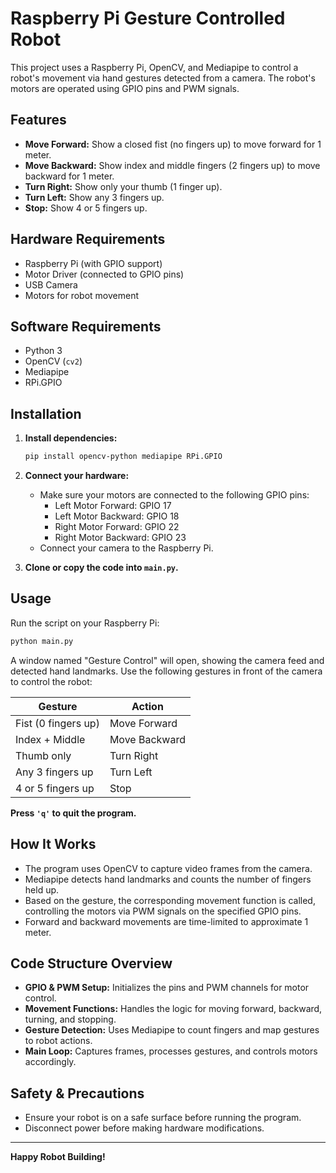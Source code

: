 # Raspberry Pi Gesture Controlled Robot

This project uses a Raspberry Pi, OpenCV, and Mediapipe to control a robot's movement via hand gestures detected from a camera. The robot's motors are operated using GPIO pins and PWM signals.

## Features

- **Move Forward:** Show a closed fist (no fingers up) to move forward for 1 meter.
- **Move Backward:** Show index and middle fingers (2 fingers up) to move backward for 1 meter.
- **Turn Right:** Show only your thumb (1 finger up).
- **Turn Left:** Show any 3 fingers up.
- **Stop:** Show 4 or 5 fingers up.

## Hardware Requirements

- Raspberry Pi (with GPIO support)
- Motor Driver (connected to GPIO pins)
- USB Camera
- Motors for robot movement

## Software Requirements

- Python 3
- OpenCV (`cv2`)
- Mediapipe
- RPi.GPIO

## Installation

1. **Install dependencies:**
    ```bash
    pip install opencv-python mediapipe RPi.GPIO
    ```

2. **Connect your hardware:**
    - Make sure your motors are connected to the following GPIO pins:
      - Left Motor Forward: GPIO 17
      - Left Motor Backward: GPIO 18
      - Right Motor Forward: GPIO 22
      - Right Motor Backward: GPIO 23
    - Connect your camera to the Raspberry Pi.

3. **Clone or copy the code into `main.py`.**

## Usage

Run the script on your Raspberry Pi:
```bash
python main.py
```

A window named "Gesture Control" will open, showing the camera feed and detected hand landmarks. Use the following gestures in front of the camera to control the robot:

| Gesture             | Action         |
|---------------------|---------------|
| Fist (0 fingers up) | Move Forward  |
| Index + Middle      | Move Backward |
| Thumb only          | Turn Right    |
| Any 3 fingers up    | Turn Left     |
| 4 or 5 fingers up   | Stop          |

**Press `'q'` to quit the program.**

## How It Works

- The program uses OpenCV to capture video frames from the camera.
- Mediapipe detects hand landmarks and counts the number of fingers held up.
- Based on the gesture, the corresponding movement function is called, controlling the motors via PWM signals on the specified GPIO pins.
- Forward and backward movements are time-limited to approximate 1 meter.

## Code Structure Overview

- **GPIO & PWM Setup:** Initializes the pins and PWM channels for motor control.
- **Movement Functions:** Handles the logic for moving forward, backward, turning, and stopping.
- **Gesture Detection:** Uses Mediapipe to count fingers and map gestures to robot actions.
- **Main Loop:** Captures frames, processes gestures, and controls motors accordingly.

## Safety & Precautions

- Ensure your robot is on a safe surface before running the program.
- Disconnect power before making hardware modifications.


---

**Happy Robot Building!**
